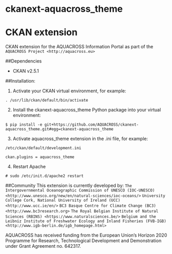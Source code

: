 # ckanext-aquacross_theme

CKAN extension
============

CKAN extension for the AQUACROSS Information Portal as part of the `AQUACROSS Project <http://aquacross.eu>` 

##Dependencies
- CKAN v2.5.1

##Installation: 
1. Activate your CKAN virtual environment, for example:
```
. /usr/lib/ckan/default/bin/activate
```
2. Install the ckanext-aquacross_theme Python package into your virtual environment:
```
$ pip install -e git+https://github.com/AQUACROSS/ckanext-aquacross_theme.git#egg=ckanext-aquacross_theme
```
3. Activate aquacross_theme extension in the .ini file, for example: 
```
/etc/ckan/default/development.ini
```
```
ckan.plugins = aquacross_theme
```
4. Restart Apache
```
# sudo /etc/init.d/apache2 restart
```

##Community
This extension is currently developed by:
`The Intergovernmental Oceanographic Commission of UNESCO (IOC-UNESCO) <http://www.unesco.org/new/en/natural-sciences/ioc-oceans/>`
`University College Cork, National University of Ireland (UCC) <http://www.ucc.ie/en/>`
`BC3 Basque Centre for Climate Change (BC3) <http://www.bc3research.org>`
`The Royal Belgian Institute of Natural Sciences (RBINS) <https://www.naturalsciences.be/>`
`Belgium and the Leibniz Institute of Freshwater Ecology and Inland Fisheries (FVB-IGB) <http://www.igb-berlin.de/igb_homepage.html>`

AQUACROSS has received funding from the European Union’s Horizon 2020 Programme for Research, Technological Development and Demonstration under Grant Agreement no. 642317.

